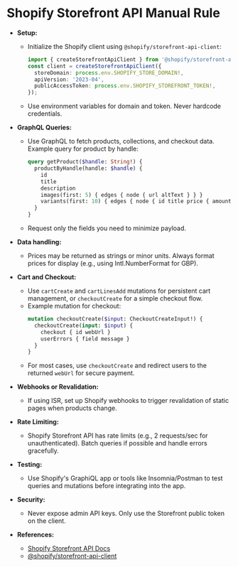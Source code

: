 # Shopify Storefront API Manual Rule

- **Setup:**
  - Initialize the Shopify client using `@shopify/storefront-api-client`:
    ```ts
    import { createStorefrontApiClient } from '@shopify/storefront-api-client';
    const client = createStorefrontApiClient({
      storeDomain: process.env.SHOPIFY_STORE_DOMAIN!,
      apiVersion: '2023-04',
      publicAccessToken: process.env.SHOPIFY_STOREFRONT_TOKEN!,
    });
    ```
  - Use environment variables for domain and token. Never hardcode credentials.

- **GraphQL Queries:**
  - Use GraphQL to fetch products, collections, and checkout data. Example query for product by handle:
    ```graphql
    query getProduct($handle: String!) {
      productByHandle(handle: $handle) {
        id
        title
        description
        images(first: 5) { edges { node { url altText } } }
        variants(first: 10) { edges { node { id title price { amount currencyCode } } } }
      }
    }
    ```
  - Request only the fields you need to minimize payload.

- **Data handling:**
  - Prices may be returned as strings or minor units. Always format prices for display (e.g., using Intl.NumberFormat for GBP).

- **Cart and Checkout:**
  - Use `cartCreate` and `cartLinesAdd` mutations for persistent cart management, or `checkoutCreate` for a simple checkout flow.
  - Example mutation for checkout:
    ```graphql
    mutation checkoutCreate($input: CheckoutCreateInput!) {
      checkoutCreate(input: $input) {
        checkout { id webUrl }
        userErrors { field message }
      }
    }
    ```
  - For most cases, use `checkoutCreate` and redirect users to the returned `webUrl` for secure payment.

- **Webhooks or Revalidation:**
  - If using ISR, set up Shopify webhooks to trigger revalidation of static pages when products change.

- **Rate Limiting:**
  - Shopify Storefront API has rate limits (e.g., 2 requests/sec for unauthenticated). Batch queries if possible and handle errors gracefully.

- **Testing:**
  - Use Shopify's GraphiQL app or tools like Insomnia/Postman to test queries and mutations before integrating into the app.

- **Security:**
  - Never expose admin API keys. Only use the Storefront public token on the client.

- **References:**
  - [Shopify Storefront API Docs](https://shopify.dev/docs/api/storefront)
  - [@shopify/storefront-api-client](https://www.npmjs.com/package/@shopify/storefront-api-client) 